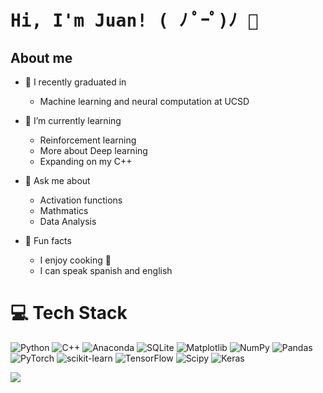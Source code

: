 <samp>
  <p style="text-align:center;"><strong><h1>Hi, I'm Juan! ( ﾉ ﾟｰﾟ)ﾉ  👋</h1></strong></p>
</samp>

## About me
- 🏫 I recently graduated in
    - Machine learning and neural computation at UCSD
  
- 🌱 I’m currently learning
   - Reinforcement learning
   - More about Deep learning
   - Expanding on my C++

- 💬 Ask me about
   - Activation functions
   - Mathmatics
   - Data Analysis

- 🤠 Fun facts
    - I enjoy cooking 🥘
    - I can speak spanish and english

# 💻 Tech Stack
![Python](https://img.shields.io/badge/python-3670A0?style=for-the-badge&logo=python&logoColor=ffdd54) 
![C++](https://img.shields.io/badge/c++-%2300599C.svg?style=for-the-badge&logo=c%2B%2B&logoColor=white) 
![Anaconda](https://img.shields.io/badge/Anaconda-%2344A833.svg?style=for-the-badge&logo=anaconda&logoColor=white)
![SQLite](https://img.shields.io/badge/sqlite-%2307405e.svg?style=for-the-badge&logo=sqlite&logoColor=white) 
![Matplotlib](https://img.shields.io/badge/Matplotlib-%23ffffff.svg?style=for-the-badge&logo=Matplotlib&logoColor=black) 
![NumPy](https://img.shields.io/badge/numpy-%23013243.svg?style=for-the-badge&logo=numpy&logoColor=white) 
![Pandas](https://img.shields.io/badge/pandas-%23150458.svg?style=for-the-badge&logo=pandas&logoColor=white) 
![PyTorch](https://img.shields.io/badge/PyTorch-%23EE4C2C.svg?style=for-the-badge&logo=PyTorch&logoColor=white) 
![scikit-learn](https://img.shields.io/badge/scikit--learn-%23F7931E.svg?style=for-the-badge&logo=scikit-learn&logoColor=white) 
![TensorFlow](https://img.shields.io/badge/TensorFlow-%23FF6F00.svg?style=for-the-badge&logo=TensorFlow&logoColor=white) 
![Scipy](https://img.shields.io/badge/SciPy-%230C55A5.svg?style=for-the-badge&logo=scipy&logoColor=%white) 
![Keras](https://img.shields.io/badge/Keras-%23D00000.svg?style=for-the-badge&logo=Keras&logoColor=white) 




[![](https://visitcount.itsvg.in/api?id=JuanV2002&icon=4&color=8)](https://visitcount.itsvg.in)

<!--
**JuanV2002/JuanV2002** is a ✨ _special_ ✨ repository because its `README.md` (this file) appears on your GitHub profile.

Here are some ideas to get you started:
